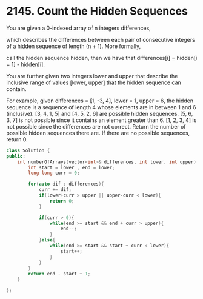 # 2145. Count the Hidden Sequences

You are given a 0-indexed array of n integers differences, 

which describes the differences between each pair of consecutive integers of a hidden sequence of length (n + 1). More formally, 

call the hidden sequence hidden, then we have that differences[i] = hidden[i + 1] - hidden[i].

You are further given two integers lower and upper that describe the inclusive range of values [lower, upper] that the hidden sequence can contain.

For example, given differences = [1, -3, 4], lower = 1, upper = 6, the hidden sequence is a sequence of length 4 whose elements are in between 1 and 6 (inclusive).
[3, 4, 1, 5] and [4, 5, 2, 6] are possible hidden sequences.
[5, 6, 3, 7] is not possible since it contains an element greater than 6.
[1, 2, 3, 4] is not possible since the differences are not correct.
Return the number of possible hidden sequences there are. If there are no possible sequences, return 0.

```cpp
class Solution {
public:
    int numberOfArrays(vector<int>& differences, int lower, int upper) {
        int start = lower , end = lower;
        long long curr = 0;

        for(auto dif : differences){
            curr += dif;
            if(lower+curr > upper || upper-curr < lower){
                return 0;
            }

            if(curr > 0){
                while(end >= start && end + curr > upper){
                    end--;
                }
            }else{
                while(end >= start && start + curr < lower){
                    start++;
                }
            }  
        }
        return end - start + 1;
    }

};
```
